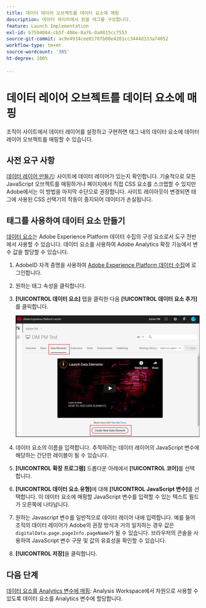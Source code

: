 ```yaml
---
title: 데이터 레이어 오브젝트를 데이터 요소에 매핑
description: 데이터 레이어에서 읽을 태그를 구성합니다.
feature: Launch Implementation
exl-id: b7594084-cb5f-408e-8a76-0a0815cc7553
source-git-commit: ac9e4934cee0178fb00e4201cc3444d333a74052
workflow-type: tm+mt
source-wordcount: '305'
ht-degree: 100%

---
```


# 데이터 레이어 오브젝트를 데이터 요소에 매핑

조직이 사이트에서 데이터 레이어를 설정하고 구현하면 태그 내의 데이터 요소에 데이터 레이어 오브젝트를 매핑할 수 있습니다.

## 사전 요구 사항

[데이터 레이어 만들기](../prepare/data-layer.md): 사이트에 데이터 레이어가 있는지 확인합니다. 기술적으로 모든 JavaScript 오브젝트를 매핑하거나 페이지에서 직접 CSS 요소를 스크랩할 수 있지만 Adobe에서는 이 방법을 마지막 수단으로 권장합니다. 사이트 레이아웃이 변경되면 태그에 사용된 CSS 선택기의 작동이 중지되어 데이터가 손실됩니다.

## 태그를 사용하여 데이터 요소 만들기

[데이터 요소](https://experienceleague.adobe.com/docs/experience-platform/tags/ui/data-elements.html)는 Adobe Experience Platform 데이터 수집의 구성 요소로서 도구 전반에서 사용할 수 있습니다. 데이터 요소를 사용하여 Adobe Analytics 확장 기능에서 변수 값을 할당할 수 있습니다.

1. AdobeID 자격 증명을 사용하여 [Adobe Experience Platform 데이터 수집](https://experience.adobe.com/data-collection)에 로그인합니다.
1. 원하는 태그 속성을 클릭합니다.
1. **[!UICONTROL 데이터 요소]** 탭을 클릭한 다음 **[!UICONTROL 데이터 요소 추가]**&#x200B;를 클릭합니다.

   ![데이터 요소 만들기](assets/createelement.png)

1. 데이터 요소의 이름을 입력합니다. 추적하려는 데이터 레이어의 JavaScript 변수에 해당하는 간단한 레이블이 될 수 있습니다.
1. **[!UICONTROL 확장 프로그램]** 드롭다운 아래에서 **[!UICONTROL 코어]**&#x200B;를 선택합니다.
1. **[!UICONTROL 데이터 요소 유형]**&#x200B;에 대해 **[!UICONTROL JavaScript 변수]**&#x200B;를 선택합니다. 이 데이터 요소에 매핑할 JavaScript 변수를 입력할 수 있는 텍스트 필드가 오른쪽에 나타납니다.
1. 원하는 Javascript 변수를 일반적으로 데이터 레이어 내에 입력합니다. 예를 들어 조직의 데이터 레이어가 Adobe의 권장 방식과 거의 일치하는 경우 값은 `digitalData.page.pageInfo.pageName`가 될 수 있습니다. 브라우저의 콘솔을 사용하여 JavaScript 변수 구문 및 값의 유효성을 확인할 수 있습니다.
1. **[!UICONTROL 저장]**&#x200B;을 클릭합니다.

## 다음 단계

[데이터 요소를 Analytics 변수에 매핑](elements-to-variable.md): Analysis Workspace에서 차원으로 사용할 수 있도록 데이터 요소를 Analytics 변수에 할당합니다.
